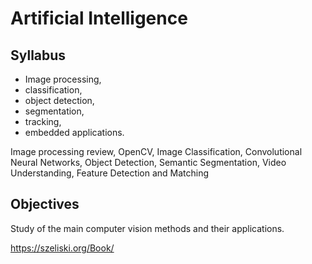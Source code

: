# Artificial Intelligence

## Syllabus

- Image processing,
- classification,
- object detection,
- segmentation,
- tracking,
- embedded applications.

Image processing review, OpenCV, Image Classification, Convolutional Neural Networks, Object Detection, Semantic Segmentation, Video Understanding, Feature Detection and Matching

## Objectives
Study of the main computer vision methods and their applications.
















https://szeliski.org/Book/
